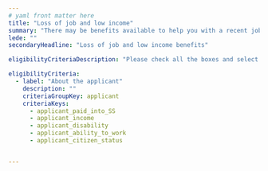 ```yaml
---
# yaml front matter here
title: "Loss of job and low income"
summary: "There may be benefits available to help you with a recent job loss or if you have low income, including financial help and retraining."
lede: ""
secondaryHeadline: "Loss of job and low income benefits"

eligibilityCriteriaDescription: "Please check all the boxes and select the options that best describe your situation."

eligibilityCriteria:
  - label: "About the applicant"
    description: ""
    criteriaGroupKey: applicant
    criteriaKeys:
      - applicant_paid_into_SS
      - applicant_income
      - applicant_disability
      - applicant_ability_to_work
      - applicant_citizen_status


---
```

